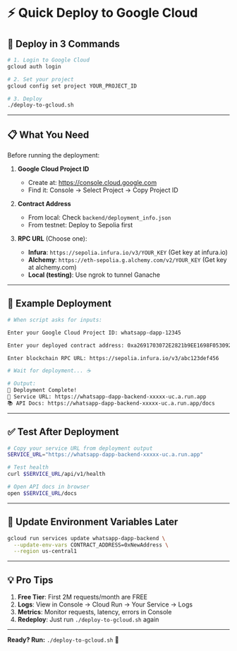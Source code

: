 # ⚡ Quick Deploy to Google Cloud

## 🚀 Deploy in 3 Commands

```bash
# 1. Login to Google Cloud
gcloud auth login

# 2. Set your project
gcloud config set project YOUR_PROJECT_ID

# 3. Deploy
./deploy-to-gcloud.sh
```

---

## 📋 What You Need

Before running the deployment:

1. **Google Cloud Project ID**

   - Create at: https://console.cloud.google.com
   - Find it: Console → Select Project → Copy Project ID

2. **Contract Address**

   - From local: Check `backend/deployment_info.json`
   - From testnet: Deploy to Sepolia first

3. **RPC URL** (Choose one):
   - **Infura**: `https://sepolia.infura.io/v3/YOUR_KEY` (Get key at infura.io)
   - **Alchemy**: `https://eth-sepolia.g.alchemy.com/v2/YOUR_KEY` (Get key at alchemy.com)
   - **Local (testing)**: Use ngrok to tunnel Ganache

---

## 🎯 Example Deployment

```bash
# When script asks for inputs:

Enter your Google Cloud Project ID: whatsapp-dapp-12345

Enter your deployed contract address: 0xa2691703072E2821b9EE1698F05309289FA226c1

Enter blockchain RPC URL: https://sepolia.infura.io/v3/abc123def456

# Wait for deployment... ☕

# Output:
🎉 Deployment Complete!
📍 Service URL: https://whatsapp-dapp-backend-xxxxx-uc.a.run.app
📚 API Docs: https://whatsapp-dapp-backend-xxxxx-uc.a.run.app/docs
```

---

## ✅ Test After Deployment

```bash
# Copy your service URL from deployment output
SERVICE_URL="https://whatsapp-dapp-backend-xxxxx-uc.a.run.app"

# Test health
curl $SERVICE_URL/api/v1/health

# Open API docs in browser
open $SERVICE_URL/docs
```

---

## 🔧 Update Environment Variables Later

```bash
gcloud run services update whatsapp-dapp-backend \
  --update-env-vars CONTRACT_ADDRESS=0xNewAddress \
  --region us-central1
```

---

## 💡 Pro Tips

1. **Free Tier**: First 2M requests/month are FREE
2. **Logs**: View in Console → Cloud Run → Your Service → Logs
3. **Metrics**: Monitor requests, latency, errors in Console
4. **Redeploy**: Just run `./deploy-to-gcloud.sh` again

---

**Ready? Run:** `./deploy-to-gcloud.sh` 🚀
